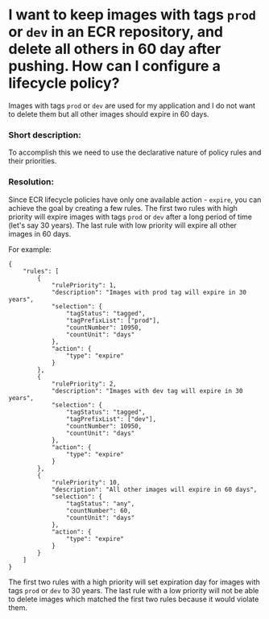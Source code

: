 # I want to keep images with tags `prod` or `dev` in an ECR repository, and delete all others in 60 day after pushing. How can I configure a lifecycle policy?
Images with tags `prod` or `dev` are used for my application and I do not want to delete them but all other images should expire in 60 days.

### Short description:
To accomplish this we need to use the declarative nature of policy rules and their priorities.

### Resolution:
Since ECR lifecycle policies have only one available action - `expire`, you can achieve the goal by creating a few rules. The first two rules with high priority 
will expire images with tags `prod` or `dev` after a long period of time (let's say 30 years). The last rule with low priority will expire all other images in 60 days.

For example:
```
{
    "rules": [
        {
            "rulePriority": 1,
            "description": "Images with prod tag will expire in 30 years",
            "selection": {
                "tagStatus": "tagged",
                "tagPrefixList": ["prod"],
                "countNumber": 10950,
                "countUnit": "days"
            },
            "action": {
                "type": "expire"
            }
        },
        {
            "rulePriority": 2,
            "description": "Images with dev tag will expire in 30 years",
            "selection": {
                "tagStatus": "tagged",
                "tagPrefixList": ["dev"],
                "countNumber": 10950,
                "countUnit": "days"
            },
            "action": {
                "type": "expire"
            }
        },
        {
            "rulePriority": 10,
            "description": "All other images will expire in 60 days",
            "selection": {
                "tagStatus": "any",
                "countNumber": 60,
                "countUnit": "days"
            },
            "action": {
                "type": "expire"
            }
        }
    ]
}
```
The first two rules with a high priority will set expiration day for images with tags `prod` or `dev` to 30 years.
The last rule with a low priority will not be able to delete images which matched the first two rules because it would violate them.

